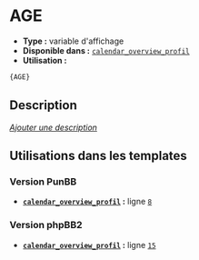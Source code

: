 # AGE
* __Type :__ variable d'affichage
* __Disponible dans :__ [`calendar_overview_profil`](../tpl/var/calendar_overview_profil.md)
* __Utilisation :__

```html
{AGE}
```

## Description
[*Ajouter une description*](https://fa-tvars.appspot.com/var/AGE)

## Utilisations dans les templates

### Version PunBB
* __[`calendar_overview_profil`](../tpl/var/calendar_overview_profil.md#readme) :__ ligne [`8`](../tpl/src/punbb/calendar_overview_profil.tpl#L8)

### Version phpBB2
* __[`calendar_overview_profil`](../tpl/var/calendar_overview_profil.md#readme) :__ ligne [`15`](../tpl/src/subsilver/calendar_overview_profil.tpl#L15)